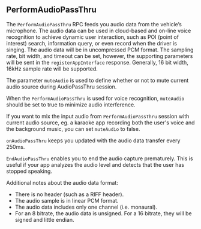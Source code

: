 ## PerformAudioPassThru

The `PerformAudioPassThru` RPC feeds you audio data from the vehicle’s microphone. The audio data can be used in cloud-based and on-line voice recognition to achieve dynamic user interaction, such as POI (point of interest) search, information query, or even record when the driver is singing. The audio data will be in uncompressed PCM format. The sampling rate, bit width, and timeout can be set, however, the supporting parameters will be sent in the `registerAppInterface` response. Generally, 16 bit width, 16kHz sample rate will be supported.

The parameter `muteAudio` is used to define whether or not to mute current audio source during AudioPassThru session.

When the `PerformAudioPassThru` is used for voice recognition, `muteAudio` should be set to true to minimize audio interference.

If you want to mix the input audio from `PerformAudioPassThru` session with current audio source, eg. a karaoke app recording both the user's voice and the background music, you can set `muteAudio` to false.

`onAudioPassThru` keeps you updated with the audio data transfer every 250ms.

`EndAudioPassThru` enables you to end the audio capture prematurely. This is useful if your app analyzes the audio level and detects that the user has stopped speaking.

Additional notes about the audio data format:

- There is no header (such as a RIFF header).
- The audio sample is in linear PCM format.
- The audio data includes only one channel (i.e. monaural).
- For an 8 bitrate, the audio data is unsigned. For a 16 bitrate, they will be signed and little endian.